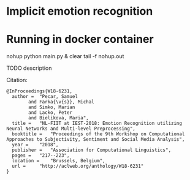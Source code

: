 # Implicit emotion recognition

# Running in docker container
nohup python main.py & clear
tail -f nohup.out

TODO description

Citation:
```
@InProceedings{W18-6231,
  author = 	"Pecar, Samuel
		and Farka{\v{s}}, Michal
		and Simko, Marian
		and Lacko, Peter
		and Bielikova, Maria",
  title = 	"NL-FIIT at IEST-2018: Emotion Recognition utilizing Neural Networks and Multi-level Preprocessing",
  booktitle = 	"Proceedings of the 9th Workshop on Computational Approaches to Subjectivity, Sentiment and Social Media Analysis",
  year = 	"2018",
  publisher = 	"Association for Computational Linguistics",
  pages = 	"217--223",
  location = 	"Brussels, Belgium",
  url = 	"http://aclweb.org/anthology/W18-6231"
}
```
